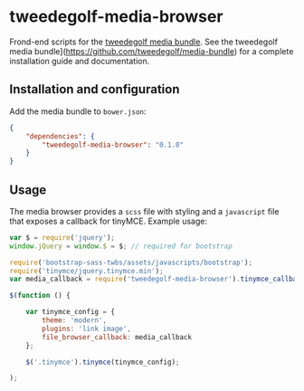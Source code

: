tweedegolf-media-browser
========================

Frond-end scripts for the [tweedegolf media bundle](https://github.com/tweedegolf/media-bundle). See the tweedegolf media bundle](https://github.com/tweedegolf/media-bundle) for a complete installation guide and documentation.

## Installation and configuration
Add the media bundle to `bower.json`:

```json
{
    "dependencies": {
        "tweedegolf-media-browser": "0.1.0"
    }
}
```

## Usage

The media browser provides a `scss` file with styling and a `javascript` file that exposes a callback for tinyMCE. Example usage:

```javascript
var $ = require('jquery');
window.jQuery = window.$ = $; // required for bootstrap

require('bootstrap-sass-twbs/assets/javascripts/bootstrap');
require('tinymce/jquery.tinymce.min');
var media_callback = require('tweedegolf-media-browser').tinymce_callback('/api/modal');

$(function () {

    var tinymce_config = {
        theme: 'modern',
        plugins: 'link image',
        file_browser_callback: media_callback
    };

    $('.tinymce').tinymce(tinymce_config);

);

```
